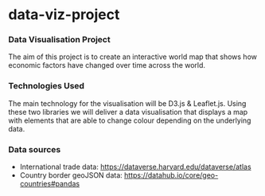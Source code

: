 # data-viz-project

### Data Visualisation Project
The aim of this project is to create an interactive world map that shows how economic factors have changed over time across the world.

### Technologies Used
The main technology for the visualisation will be D3.js & Leaflet.js. Using these two libraries we will deliver a data visualisation that displays a map with elements that are able to change colour depending on the underlying data.

### Data sources
- International trade data: https://dataverse.harvard.edu/dataverse/atlas
- Country border geoJSON data: https://datahub.io/core/geo-countries#pandas